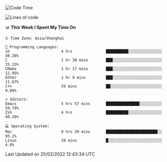 <!--START_SECTION:waka-->
![Code Time](http://img.shields.io/badge/Code%20Time-626%20hrs%2040%20mins-blue)

![Lines of code](https://img.shields.io/badge/From%20Hello%20World%20I%27ve%20Written-22%20Thousand%20lines%20of%20code-blue)

📊 **This Week I Spent My Time On** 

```text
⌚︎ Time Zone: Asia/Shanghai

💬 Programming Languages: 
sh                       4 hrs               ██████████░░░░░░░░░░░░░░░   40.26% 
C                        1 hr 30 mins        ███░░░░░░░░░░░░░░░░░░░░░░   15.15% 
CMake                    1 hr 17 mins        ███░░░░░░░░░░░░░░░░░░░░░░   12.95% 
Other                    1 hr 9 mins         ███░░░░░░░░░░░░░░░░░░░░░░   11.67% 
C++                      59 mins             ██░░░░░░░░░░░░░░░░░░░░░░░   9.89%

🔥 Editors: 
Emacs                    5 hrs 57 mins       ███████████████░░░░░░░░░░   59.74% 
Zsh                      4 hrs               ██████████░░░░░░░░░░░░░░░   40.26%

💻 Operating System: 
Mac                      9 hrs 29 mins       ███████████████████████░░   95.2% 
Linux                    28 mins             █░░░░░░░░░░░░░░░░░░░░░░░░   4.8%

```


 Last Updated on 25/02/2022 12:43:34 UTC
<!--END_SECTION:waka-->
